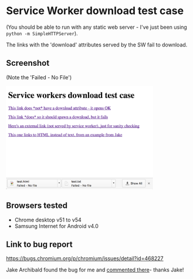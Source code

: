 # Service Worker download test case

(You should be able to run with any static web server - I've just been using 
`python -m SimpleHTTPServer`).

The links with the 'download' attributes served by the SW fail to download.

## Screenshot

(Note the 'Failed - No File')

<img src="screenshot.png?raw=true" alt="Screenshot" width="400px"/>

## Browsers tested
 
* Chrome desktop v51 to v54
* Samsung Internet for Android v4.0

## Link to bug report

https://bugs.chromium.org/p/chromium/issues/detail?id=468227

Jake Archibald found the bug for me and [commented there](https://bugs.chromium.org/p/chromium/issues/detail?id=468227#c13)- thanks Jake!
